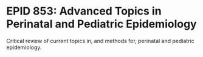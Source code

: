 # EPID 853: Advanced Topics in Perinatal and Pediatric Epidemiology

Critical review of current topics in, and methods for, perinatal and pediatric epidemiology.